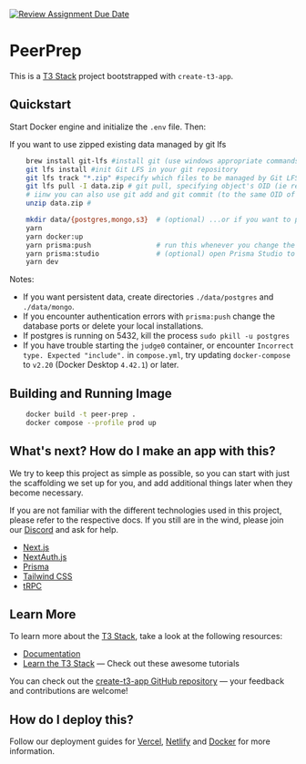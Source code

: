 [![Review Assignment Due Date](https://classroom.github.com/assets/deadline-readme-button-24ddc0f5d75046c5622901739e7c5dd533143b0c8e959d652212380cedb1ea36.svg)](https://classroom.github.com/a/6BOvYMwN)

# PeerPrep

This is a [T3 Stack](https://create.t3.gg/) project bootstrapped with `create-t3-app`.

## Quickstart

Start Docker engine and initialize the `.env` file. Then:

If you want to use zipped existing data managed by git lfs

```bash
    brew install git-lfs #install git (use windows appropriate commands if not mac)
    git lfs install #init Git LFS in your git repository
    git lfs track "*.zip" #specify which files to be managed by Git LFS
    git lfs pull -I data.zip # git pull, specifying object's OID (ie retrieve binary data from Git LFS Object)
    # iinw you can also use git add and git commit (to the same OID of data.zip)
    unzip data.zip #
```

```bash
    mkdir data/{postgres,mongo,s3}  # (optional) ...or if you want to persist new data
    yarn
    yarn docker:up
    yarn prisma:push                # run this whenever you change the schema
    yarn prisma:studio              # (optional) open Prisma Studio to view/edit data
    yarn dev
```

Notes:

- If you want persistent data, create directories `./data/postgres` and `./data/mongo`.
- If you encounter authentication errors with `prisma:push` change the database ports or delete your local installations.
- If postgres is running on 5432, kill the process `sudo pkill -u postgres`
- If you have trouble starting the `judge0` container, or encounter `Incorrect type. Expected "include".` in `compose.yml`, try updating `docker-compose` to `v2.20` (Docker Desktop `4.42.1`) or later.

## Building and Running Image

```bash
    docker build -t peer-prep .
    docker compose --profile prod up
```

## What's next? How do I make an app with this?

We try to keep this project as simple as possible, so you can start with just the scaffolding we set up for you, and add additional things later when they become necessary.

If you are not familiar with the different technologies used in this project, please refer to the respective docs. If you still are in the wind, please join our [Discord](https://t3.gg/discord) and ask for help.

- [Next.js](https://nextjs.org)
- [NextAuth.js](https://next-auth.js.org)
- [Prisma](https://prisma.io)
- [Tailwind CSS](https://tailwindcss.com)
- [tRPC](https://trpc.io)

## Learn More

To learn more about the [T3 Stack](https://create.t3.gg/), take a look at the following resources:

- [Documentation](https://create.t3.gg/)
- [Learn the T3 Stack](https://create.t3.gg/en/faq#what-learning-resources-are-currently-available) — Check out these awesome tutorials

You can check out the [create-t3-app GitHub repository](https://github.com/t3-oss/create-t3-app) — your feedback and contributions are welcome!

## How do I deploy this?

Follow our deployment guides for [Vercel](https://create.t3.gg/en/deployment/vercel), [Netlify](https://create.t3.gg/en/deployment/netlify) and [Docker](https://create.t3.gg/en/deployment/docker) for more information.
